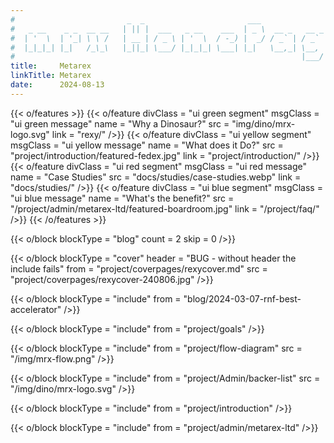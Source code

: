```yaml
---
#                         _  _                       ___
#   _ __    _ _  __ __   | || |  ___   _ __    ___  | _ \  __ _   __ _   ___
#  | '  \  | '_| \ \ /   | __ | / _ \ | '  \  / -_) |  _/ / _` | / _` | / -_)
#  |_|_|_| |_|   /_\_\   |_||_| \___/ |_|_|_| \___| |_|   \__,_| \__, | \___|
#                                                                |___/
title:     Metarex
linkTitle: Metarex
date:      2024-08-13
---
```

<!--  ___                _                             -->
<!-- | __|  ___   __ _  | |_   _  _   _ _   ___   ___  -->
<!-- | _|  / -_) / _` | |  _| | || | | '_| / -_) (_-<  -->
<!-- |_|   \___| \__,_|  \__|  \_,_| |_|   \___| /__/  -->
{{< o/features >}}
  {{< o/feature
    divClass = "ui green segment"
    msgClass = "ui green message"
    name     = "Why a Dinosaur?"
    src      = "img/dino/mrx-logo.svg"
    link     = "rexy/"
  />}}
  {{< o/feature
    divClass = "ui yellow segment"
    msgClass = "ui yellow message"
    name     = "What does it Do?"
    src      = "project/introduction/featured-fedex.jpg"
    link     = "project/introduction/"
  />}}
  {{< o/feature
    divClass = "ui red segment"
    msgClass = "ui red message"
    name     = "Case Studies"
    src      = "docs/studies/case-studies.webp"
    link     = "docs/studies/"
  />}}
  {{< o/feature
    divClass = "ui blue segment"
    msgClass = "ui blue message"
    name     = "What's the benefit?"
    src      = "/project/admin/metarex-ltd/featured-boardroom.jpg"
    link     = "/project/faq/"
  />}}
{{< /o/features >}}

<!--   ___   _                             _            -->
<!--  | _ ) | |  ___   __ _   ___    ___  | |_   __     -->
<!--  | _ \ | | / _ \ / _` | (_-<   / -_) |  _| / _|    -->
<!--  |___/ |_| \___/ \__, | /__/   \___|  \__| \__|    -->
<!--                  |___/                             -->
{{< o/block blockType = "blog" count = 2 skip = 0 />}}

{{< o/block
    blockType = "cover"
    header = "BUG - without header the include fails"
    from = "project/coverpages/rexycover.md"
    src = "project/coverpages/rexycover-240806.jpg"
/>}}

{{< o/block
    blockType = "include"
    from = "blog/2024-03-07-rnf-best-accelerator"
/>}}

{{< o/block blockType = "include" from = "project/goals" />}}

{{< o/block
    blockType = "include"
    from = "project/flow-diagram"
    src = "/img/mrx-flow.png"
/>}}

{{< o/block
    blockType = "include"
    from = "project/Admin/backer-list"
    src = "/img/dino/mrx-logo.svg"
/>}}

{{< o/block blockType = "include" from = "project/introduction" />}}

<!-- {{< o/block blockType = "include" from = "project/videos" />}} -->

{{< o/block blockType = "include" from = "project/admin/metarex-ltd" />}}
